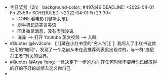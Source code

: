 - 今日奖赏（2h）
  background-color:: #497d46
  DEADLINE: <2022-04-01 Fri 23:59>
  SCHEDULED: <2022-04-01 Fri 23:30>
	- DONE 看电影 [[健听女孩]]
	- 刷手机记录美言美语
	- 回复微信消息，没有当我没说
	- 洗澡 --> 打开 Youtube 英文视频 --> 入眠
- #Quotes @lvv2com: 【 [[藏在小红书里的“穷人”们]] 】我闯入了小红书这款应用的“暗网”，发现了一个之前从未在我推荐列表里出现过的，与一群“底层打工者”有关的世界。
- #Quotes @Arya Yang: 一旦决定下一步的方向,在任何时候不要用你已经取得的好的不好的成绩去定义你自己 [](https://twitter.com/yangyangswift/status/1509738412915703811?s=20&t=3ciNEvO2_cjxH6FiJGemew)
-